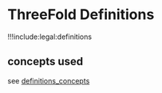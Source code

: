 # ThreeFold Definitions

!!!include:legal:definitions

## concepts used

see [definitions_concepts](definitions_concepts)


